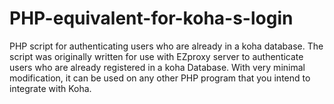 # PHP-equivalent-for-koha-s-login
PHP script for authenticating users who are already in a koha database.
The script was originally written for use with EZproxy server to authenticate users who are already registered in a koha Database. With very minimal modification, it can be used on any other PHP program that you intend to integrate with Koha.
